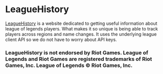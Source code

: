 # LeagueHistory
[LeagueHistory](https://history.inceptiondev.me/) is a website dedicated to getting useful information about league of legends players. What makes it so unique is being able to track players across regions and name changes. It uses the underlying league client API so we do not have to worry about API keys. 
### LeagueHistory is not endorsed by Riot Games. League of Legends and Riot Games are registered trademarks of Riot Games, Inc. League of Legends © Riot Games, Inc.  
